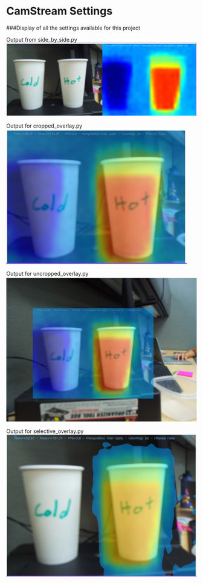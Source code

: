 # CamStream Settings
###Display of all the settings available for this project <br />

Output from side_by_side.py 
![side_by_side.py output ](images/sidebyside.jpg)

Output for cropped_overlay.py<br />
![cropped_overlay output ](images/croppedoverlay.jpg)

Output for uncropped_overlay.py <br />
![uncropped_overlay output ](images/uncroppedoverlay.jpg)

Output for selective_overlay.py <br />
![selective_overlay output ](images/selectiveoverlay.jpg)